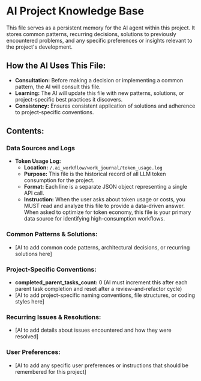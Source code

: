 # AI Project Knowledge Base

This file serves as a persistent memory for the AI agent within this project. It stores common patterns, recurring decisions, solutions to previously encountered problems, and any specific preferences or insights relevant to the project's development.

## How the AI Uses This File:
- **Consultation:** Before making a decision or implementing a common pattern, the AI will consult this file.
- **Learning:** The AI will update this file with new patterns, solutions, or project-specific best practices it discovers.
- **Consistency:** Ensures consistent application of solutions and adherence to project-specific conventions.

## Contents:

### Data Sources and Logs

-   **Token Usage Log:**
    -   **Location:** `/.ai_workflow/work_journal/token_usage.log`
    -   **Purpose:** This file is the historical record of all LLM token consumption for the project.
    -   **Format:** Each line is a separate JSON object representing a single API call.
    -   **Instruction:** When the user asks about token usage or costs, you MUST read and analyze this file to provide a data-driven answer. When asked to optimize for token economy, this file is your primary data source for identifying high-consumption workflows.

### Common Patterns & Solutions:
- [AI to add common code patterns, architectural decisions, or recurring solutions here]

### Project-Specific Conventions:
- **completed_parent_tasks_count:** 0 (AI must increment this after each parent task completion and reset after a review-and-refactor cycle)
- [AI to add project-specific naming conventions, file structures, or coding styles here]

### Recurring Issues & Resolutions:
- [AI to add details about issues encountered and how they were resolved]

### User Preferences:
- [AI to add any specific user preferences or instructions that should be remembered for this project]
